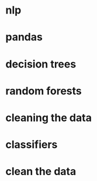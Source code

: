 # nlp
# pandas
# decision trees
# random forests 
# cleaning the data
# classifiers
# clean the data
